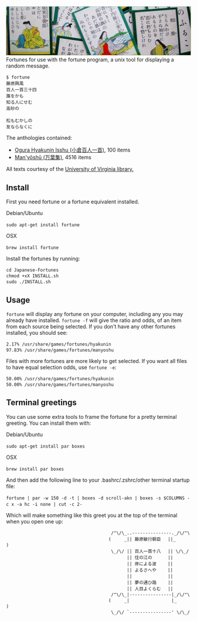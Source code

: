 ![Banner](banner.png)
Fortunes for use with the fortune program, a unix tool for displaying a random message.

```
$ fortune
藤原興風
百人一首三十四
誰をかも
知る人にせむ
高砂の

松もむかしの
友ならなくに
```

The anthologies contained:
- [Ogura Hyakunin Isshu (小倉百人一首)](https://en.wikipedia.org/wiki/Ogura_Hyakunin_Isshu), 100 items
- [Man'yōshū (万葉集)](https://en.wikipedia.org/wiki/Man%27y%C5%8Dsh%C5%AB), 4516 items

All texts courtesy of the [University of Virginia library.](http://jti.lib.virginia.edu/)

## Install

First you need fortune or a fortune equivalent installed.

Debian/Ubuntu

```sudo apt-get install fortune```

OSX

```brew install fortune```

Install the fortunes by running:

```git clone https://github.com/Davidy22/Japanese-Fortunes.git
cd Japanese-Fortunes
chmod +xX INSTALL.sh
sudo ./INSTALL.sh
```

## Usage
`fortune` will display any fortune on your computer, including any you may already have installed. `fortune -f` will give the ratio and odds, of an item from each source being selected. If you don't have any other fortunes installed, you should see:
```$ fortune -f
2.17% /usr/share/games/fortunes/hyakunin
97.83% /usr/share/games/fortunes/manyoshu
```
Files with more fortunes are more likely to get selected. If you want all files to have equal selection odds, use `fortune -e`:
```$ fortune -f -e
50.00% /usr/share/games/fortunes/hyakunin
50.00% /usr/share/games/fortunes/manyoshu
```

## Terminal greetings
You can use some extra tools to frame the fortune for a pretty terminal greeting. You can install them with:

Debian/Ubuntu

```sudo apt-get install par boxes```

OSX

```brew install par boxes```

And then add the following line to your .bashrc/.zshrc/other terminal startup file:

```fortune | par -w 150 -d -t | boxes -d scroll-akn | boxes -s $COLUMNS -c x -a hc -i none | cut -c 2-```

Which will make something like this greet you at the top of the terminal when you open one up:
```
                                        /"\/\_..---------------._/\/"\
                                       (     _|| 藤原敏行朝臣　 ||_     )
                                        \_/\/ || 百人一首十八　 || \/\_/
                                              || 住の江の　　　 ||
                                              || 岸による波　　 ||
                                              || よるさへや　　 ||
                                              ||　　　　　　　  ||
                                              || 夢の通ひ路　　 ||
                                              || 人目よくらむ　 ||
                                        /"\/\_|----------------|_/\/"\
                                       (     _|                |_     )
                                        \_/\/ `----------------' \/\_/
```
